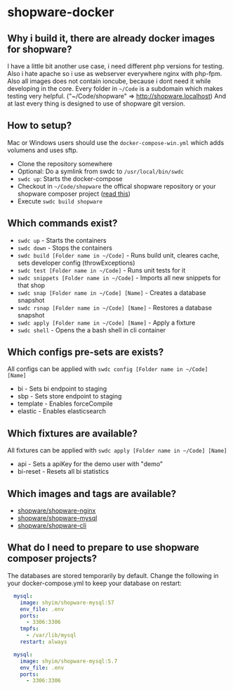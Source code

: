 # shopware-docker

## Why i build it, there are already docker images for shopware?

I have a little bit another use case, i need different php versions for testing. Also i hate apache so i use as webserver everywhere nginx with php-fpm.
Also all images does not contain ioncube, because i dont need it while developing in the core.
Every folder in `~/Code` is a subdomain which makes testing very helpful. ("~/Code/shopware" => http://shopware.localhost)
And at last every thing is designed to use of shopware git version.

## How to setup?

Mac or Windows users should use the `docker-compose-win.yml` which adds volumens and uses sftp.

* Clone the repository somewhere
* Optional: Do a symlink from swdc to `/usr/local/bin/swdc`
* `swdc up`: Starts the docker-compose
* Checkout in `~/Code/shopware` the offical shopware repository or your shopware composer project ([read this](#what-do-i-need-to-prepare-to-use-shopware-composer-projects))
* Execute `swdc build shopware`

## Which commands exist?

* `swdc up` - Starts the containers
* `swdc down` - Stops the containers
* `swdc build [Folder name in ~/Code]` - Runs build unit, cleares cache, sets developer config (throwExceptions)
* `swdc test [Folder name in ~/Code]` - Runs unit tests for it
* `swdc snippets [Folder name in ~/Code]` - Imports all new snippets for that shop
* `swdc snap [Folder name in ~/Code] [Name]` - Creates a database snapshot
* `swdc rsnap [Folder name in ~/Code] [Name]` - Restores a database snapshot
* `swdc apply [Folder name in ~/Code] [Name]` - Apply a fixture
* `swdc shell` - Opens the a bash shell in cli container


## Which configs pre-sets are exists?

All configs can be applied with `swdc config [Folder name in ~/Code] [Name]`

* bi - Sets bi endpoint to staging
* sbp - Sets store endpoint to staging
* template - Enables forceCompile
* elastic - Enables elasticsearch

## Which fixtures are available?

All fixtures can be applied with `swdc apply [Folder name in ~/Code] [Name]`

* api - Sets a apiKey for the demo user with "demo"
* bi-reset - Resets all bi statistics

## Which images and tags are available?

* [shopware/shopware-nginx](https://hub.docker.com/r/shyim/shopware-nginx/tags)
* [shopware/shopware-mysql](https://hub.docker.com/r/shyim/shopware-mysql/tags)
* [shopware/shopware-cli](https://hub.docker.com/r/shyim/shopware-cli/tags)

## What do I need to prepare to use shopware composer projects?

The databases are stored temporarily by default. Change the following in your docker-compose.yml to keep your database on restart:

```yml
  mysql:
    image: shyim/shopware-mysql:57
    env_file: .env
    ports:
      - 3306:3306
    tmpfs:
      - /var/lib/mysql
    restart: always
```

```yml
  mysql:
    image: shyim/shopware-mysql:5.7
    env_file: .env
    ports:
      - 3306:3306
```
